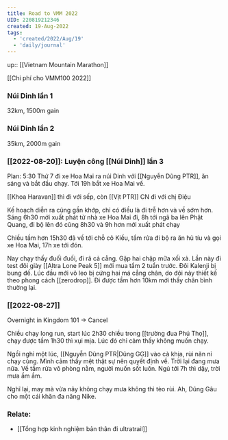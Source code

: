 ```yaml
---
title: Road to VMM 2022
UID: 220819212346
created: 19-Aug-2022
tags:
  - 'created/2022/Aug/19'
  - 'daily/journal'
---
```

up:: [[Vietnam Mountain Marathon]]

[[Chi phí cho VMM100 2022]]

### Núi Dinh lần 1
32km, 1500m gain

### Núi Dinh lần 2
35km, 2000m gain

### [[2022-08-20]]: Luyện công [[Núi Dinh]] lần 3

Plan: 5:30 Thứ 7 đi xe Hoa Mai ra núi Dinh với [[Nguyễn Dũng PTR]], ăn sáng và bắt đầu chạy. Tới 19h bắt xe Hoa Mai về.

[[Khoa Haravan]] thì đi với sếp, còn [[Vịt PTR]] CN đi với chị Điệu

Kế hoạch diễn ra cũng gần khớp, chỉ có điều là đi trễ hơn và về sớm hơn.
Sáng 6h30 mới xuất phát từ nhà xe Hoa Mai đi, 8h tới ngã ba lên Phật Quang, đi bộ lên đó cũng 8h30 và 9h hơn mới xuất phát chạy

Chiều tầm hơn 15h30 đã về tới chỗ cô Kiều, tắm rửa đi bộ ra ăn hủ tíu và gọi xe Hoa Mai, 17h xe tới đón.

Nay chạy thấy đuối đuối, đi rã cả cẳng. Gặp hai chập mữa xối xả. Lần này đi test đôi giày [[Altra Lone Peak 5]] mới mua tầm 2 tuần trước. Đôi Kalenji bị bung đế. Lúc đầu mới vô leo bị cứng hai má cẳng chân, do đôi này thiết kế theo phong cách [[zerodrop]]. Đi được tầm hơn 10km mới thấy chân bình thường lại.

### [[2022-08-27]]
Overnight in Kingdom 101 -> Cancel 

Chiều chạy long run, start lúc 2h30 chiều trong [[trường đua Phú Thọ]], chạy được tầm 1h30 thì xụi mịa. Lúc đó chỉ cảm thấy không muốn chạy.

Ngồi nghỉ một lúc, [[Nguyễn Dũng PTR|Dũng GG]] vào cà khịa, rùi năn nỉ chạy cùng. Mình cảm thấy mệt thật sự nên quyết định về. Trời lại đang mưa nữa. Về tắm rửa vô phòng nằm, người muốn sốt luôn. Ngủ tới 7h thì dậy, trời mưa ầm ầm.

Nghĩ lại, may mà vừa nãy không chạy mưa không thì tèo rùi. Ah, Dũng Gâu cho một cái khăn đa năng Nike.



### Relate:
- [[Tổng hợp kinh nghiệm bản thân đi ultratrail]]